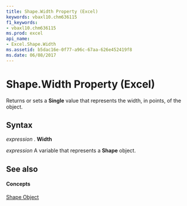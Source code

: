 ```yaml
---
title: Shape.Width Property (Excel)
keywords: vbaxl10.chm636115
f1_keywords:
- vbaxl10.chm636115
ms.prod: excel
api_name:
- Excel.Shape.Width
ms.assetid: b5dac16e-0f77-a96c-67aa-626e452419f8
ms.date: 06/08/2017
---
```



# Shape.Width Property (Excel)

Returns or sets a  **Single** value that represents the width, in points, of the object.


## Syntax

 _expression_ . **Width**

 _expression_ A variable that represents a **Shape** object.


## See also


#### Concepts


[Shape Object](Excel.Shape.md)

